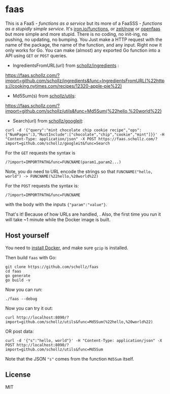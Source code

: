 # faas

This is a FaaS - *functions as a service* but its more of a FaaSSS - *functions as a stupidly simple service*. It's [iron.io/functions](https://github.com/iron-io/functions), or [zeit/now](https://github.com/zeit/now-cli) or [openfaas](https://github.com/openfaas/faas) but more simple and more stupid. There is no coding, no init-ing, no pushing, no updating, no bumping. You Just make a HTTP request with the name of the package, the name of the function, and any input. Right now it only works for Go. You can make (almost) any exported Go function into a API using `GET` or `POST` queries.


- IngredientsFromURL(url) from [schollz/ingredients](https://github.com/schollz/ingredients) :

https://faas.schollz.com/?import=github.com/schollz/ingredients&func=IngredientsFromURL(%22https://cooking.nytimes.com/recipes/12320-apple-pie%22)

- Md5Sum(s) from [schollz/utils](https://github.com/schollz/utils):

https://faas.schollz.com/?import=github.com/schollz/utils&func=Md5Sum(%22hello,%20world%22)

- Search(url) from [schollz/googleit](https://github.com/schollz/googleit):

 `curl -d '{"query":"mint chocolate chip cookie recipe","ops":{"NumPages":3,"MustInclude":["chocolate","chip","cookie","mint"]}}' -H "Content-Type: application/json" -X POST https://faas.schollz.com/?import=github.com/schollz/googleit&func=Search`


For the `GET` requests the syntax is

```
/?import=IMPORTPATH&func=FUNCNAME(param1,param2...)
```

Note, you do need to URL encode the strings so that `FUNCNAME("hello, world") -> FUNCNAME(%22hello,%20world%22)`


For the `POST` requests the syntax is:

```
/?import=IMPORTPATH&func=FUNCNAME
```

with the body with the inputs `{"param":"value"}`.

That's it! Because of how URLs are handled, . Also, the first time you run it will take ~1 minute while the Docker image is built.


## Host yourself

You need to [install Docker](https://docs.docker.com/install/linux/docker-ce/ubuntu/#install-docker-engine---community-1), and make sure `gzip` is installed.

Then build `faas` with Go:

```
git clone https://github.com/schollz/faas
cd faas
go generate
go build -v
```

Now you can run:

```
./faas --debug
```

Now you can try it out:

```
curl http://localhost:8090/?import=github.com/schollz/utils&func=Md5Sum(%22hello,%20world%22)
```

OR post data:

```
curl -d '{"s":"hello, world"}' -H "Content-Type: application/json" -X POST http://localhost:8090/?import=github.com/schollz/utils&func=Md5Sum
```

Note that the JSON `"s"` comes from the function `Md5Sum` itself.

## License

MIT
